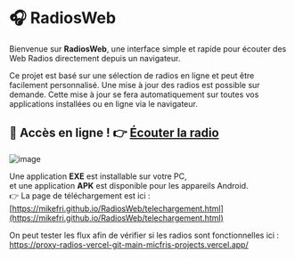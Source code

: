 # 🎧 RadiosWeb

Bienvenue sur **RadiosWeb**, une interface simple et rapide pour écouter des Web Radios directement depuis un navigateur.

Ce projet est basé sur une sélection de radios en ligne et peut être facilement personnalisé. Une mise à jour des radios est possible sur demande. Cette mise à jour se fera automatiquement sur toutes vos applications installées ou en ligne via le navigateur.

## 🔗 Accès en ligne !   👉 [Écouter la radio](https://mikefri.github.io/RadiosWeb/)

![image](https://github.com/user-attachments/assets/9176bed2-0798-4cc4-b4cc-6d9bfee7b3f2)



Une application **EXE** est installable sur votre PC,  
et une application **APK** est disponible pour les appareils Android.  
👉 La page de téléchargement est ici : [https://mikefri.github.io/RadiosWeb/telechargement.html](https://mikefri.github.io/RadiosWeb/telechargement.html)


On peut tester les flux afin de vérifier si les radios sont fonctionnelles ici : https://proxy-radios-vercel-git-main-micfris-projects.vercel.app/
